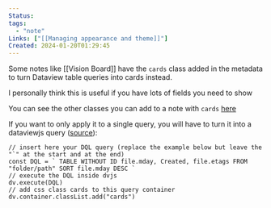 ```yaml
---
Status: 
tags:
  - "note"
Links: ["[[Managing appearance and theme]]"]
Created: 2024-01-20T01:29:45
---
```

Some notes like [[Vision Board]] have the `cards` class added in the metadata to turn Dataview table queries into cards instead.

I personally think this is useful if you have lots of fields you need to show

You can see the other classes you can add to a note with `cards` [here](https://minimal.guide/cards)

If you want to only apply it to a single query, you will have to turn it into a dataviewjs query ([source](https://forum.obsidian.md/t/possible-to-apply-css-class-cards-not-to-every-dataview-table/47563/4)):
```dataviewjs
// insert here your DQL query (replace the example below but leave the "`" at the start and at the end)
const DQL = ` TABLE WITHOUT ID file.mday, Created, file.etags FROM "folder/path" SORT file.mday DESC `
// execute the DQL inside dvjs
dv.execute(DQL)
// add css class cards to this query container
dv.container.classList.add("cards")
```